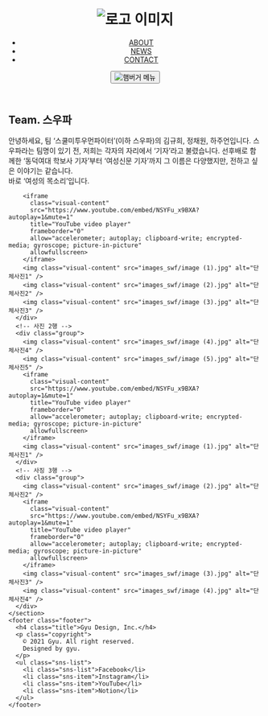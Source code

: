 <!DOCTYPE html>
<html lang="en">
  <head>
    <meta charset="UTF-8" />
    <meta name="viewport" content="width=device-width, initial-scale=1.0" />
    <meta http-equiv="X-UA-Compatible" content="ie=edge" />
    <title>Document</title>
    <style>
    @font-face {
        font-family: 'RixYeoljeongdo_Regular';
        src: url('https://cdn.jsdelivr.net/gh/projectnoonnu/noonfonts_2102-01@1.0/RixYeoljeongdo_Regular.woff') format('woff');
        font-weight: normal;
        font-style: normal;
    }</style>
    <link rel="stylesheet" href="homework_page.css"/>
  </head>

  <body>
    <header class="header">
      <h1 class="logo">
        <img src="images/logo.png" alt="로고 이미지"/>
      </h1>
      <nav class="gnb">
        <ul class="gnb-list">
          <li class="gnb-item"><a href="" class="gnb-link">ABOUT</a></li>
          <li class="gnb-item"><a href="" class="gnb-link">NEWS</a></li>
          <li class="gnb-item"><a href="" class="gnb-link">CONTACT</a></li>
        </ul>
      </nav>
      <button type="button" class="hamburger">
        <img src="images/hamburger-menu.svg" alt="햄버거 메뉴"/>
      </button>
    </header>
    <!-- section1. 제목 부분 -->
    <section class="section1"> 
      <h1 class="section-heading">Team. 스우파</h1>
      <p class="section-paragraph">
        안녕하세요, 팀 ‘스쿨미투우먼파이터’(이하 스우파)의 김규희, 정채원, 하주언입니다.
        스우파라는 팀명이 있기 전, 저희는 각자의 자리에서 ‘기자’라고 불렸습니다.
        선후배로 함께한 ‘동덕여대 학보사 기자’부터 ‘여성신문 기자’까지 그 이름은 다양했지만, 
        전하고 싶은 이야기는 같습니다. <br>
        바로 ‘여성의 목소리’입니다.          
      </p>
    </section>
    <!-- section2. 사진 및 영상 부분 -->
    <section class="section2">
      <!-- 사진 1행 -->
      <div class="group">
        <!-- 유튜브 영상 가져올 때에는 태그 입력하지 말고 유튜브 -> 공유 -> 퍼가기 -> 소스코드 복사-->
        <!-- 유튜브 영상 크기는 HTML 소스코드에서 삭제 후 CSS에서 조정 -->
        
        <iframe
          class="visual-content" 
          src="https://www.youtube.com/embed/NSYFu_x9BXA?autoplay=1&mute=1" 
          title="YouTube video player" 
          frameborder="0" 
          allow="accelerometer; autoplay; clipboard-write; encrypted-media; gyroscope; picture-in-picture" 
          allowfullscreen>
        </iframe>
        <img class="visual-content" src="images_swf/image (1).jpg" alt="단체사진1" />
        <img class="visual-content" src="images_swf/image (2).jpg" alt="단체사진2" />
        <img class="visual-content" src="images_swf/image (3).jpg" alt="단체사진3" />
      </div>
      <!-- 사진 2행 -->
      <div class="group">
        <img class="visual-content" src="images_swf/image (4).jpg" alt="단체사진4" />
        <img class="visual-content" src="images_swf/image (5).jpg" alt="단체사진5" />
        <iframe
          class="visual-content" 
          src="https://www.youtube.com/embed/NSYFu_x9BXA?autoplay=1&mute=1" 
          title="YouTube video player" 
          frameborder="0" 
          allow="accelerometer; autoplay; clipboard-write; encrypted-media; gyroscope; picture-in-picture" 
          allowfullscreen>
        </iframe>
        <img class="visual-content" src="images_swf/image (1).jpg" alt="단체사진1" />
      </div>
      <!-- 사징 3행 -->
      <div class="group">
        <img class="visual-content" src="images_swf/image (2).jpg" alt="단체사진2" />
        <iframe
          class="visual-content" 
          src="https://www.youtube.com/embed/NSYFu_x9BXA?autoplay=1&mute=1" 
          title="YouTube video player" 
          frameborder="0" 
          allow="accelerometer; autoplay; clipboard-write; encrypted-media; gyroscope; picture-in-picture" 
          allowfullscreen>
        </iframe>
        <img class="visual-content" src="images_swf/image (3).jpg" alt="단체사진3" />
        <img class="visual-content" src="images_swf/image (4).jpg" alt="단체사진4" />
      </div>
    </section>
    <footer class="footer">
      <h4 class="title">Gyu Design, Inc.</h4>
      <p class="copyright">
        © 2021 Gyu. All right reserved.
        Designed by gyu.
      </p>
      <ul class="sns-list">
        <li class="sns-list">Facebook</li>
        <li class="sns-item">Instagram</li>
        <li class="sns-item">YouTube</li>
        <li class="sns-item">Notion</li>
      </ul>
    </footer>
  </body>
</html>
